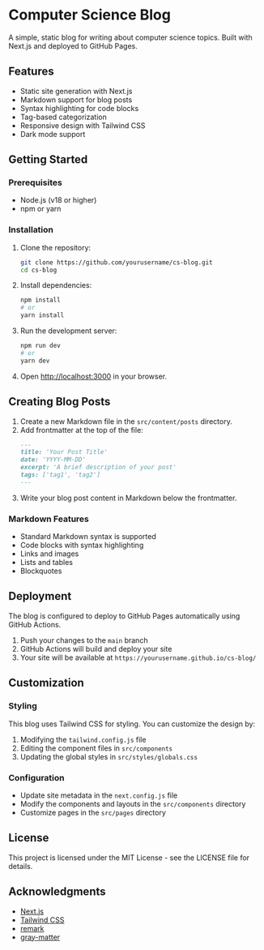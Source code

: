 # Computer Science Blog

A simple, static blog for writing about computer science topics. Built with Next.js and deployed to GitHub Pages.

## Features

- Static site generation with Next.js
- Markdown support for blog posts
- Syntax highlighting for code blocks
- Tag-based categorization
- Responsive design with Tailwind CSS
- Dark mode support

## Getting Started

### Prerequisites

- Node.js (v18 or higher)
- npm or yarn

### Installation

1. Clone the repository:
   ```bash
   git clone https://github.com/yourusername/cs-blog.git
   cd cs-blog
   ```

2. Install dependencies:
   ```bash
   npm install
   # or
   yarn install
   ```

3. Run the development server:
   ```bash
   npm run dev
   # or
   yarn dev
   ```

4. Open [http://localhost:3000](http://localhost:3000) in your browser.

## Creating Blog Posts

1. Create a new Markdown file in the `src/content/posts` directory.
2. Add frontmatter at the top of the file:
   ```md
   ---
   title: 'Your Post Title'
   date: 'YYYY-MM-DD'
   excerpt: 'A brief description of your post'
   tags: ['tag1', 'tag2']
   ---
   ```
3. Write your blog post content in Markdown below the frontmatter.

### Markdown Features

- Standard Markdown syntax is supported
- Code blocks with syntax highlighting
- Links and images
- Lists and tables
- Blockquotes

## Deployment

The blog is configured to deploy to GitHub Pages automatically using GitHub Actions.

1. Push your changes to the `main` branch
2. GitHub Actions will build and deploy your site
3. Your site will be available at `https://yourusername.github.io/cs-blog/`

## Customization

### Styling

This blog uses Tailwind CSS for styling. You can customize the design by:

1. Modifying the `tailwind.config.js` file
2. Editing the component files in `src/components`
3. Updating the global styles in `src/styles/globals.css`

### Configuration

- Update site metadata in the `next.config.js` file
- Modify the components and layouts in the `src/components` directory
- Customize pages in the `src/pages` directory

## License

This project is licensed under the MIT License - see the LICENSE file for details.

## Acknowledgments

- [Next.js](https://nextjs.org/)
- [Tailwind CSS](https://tailwindcss.com/)
- [remark](https://github.com/remarkjs/remark)
- [gray-matter](https://github.com/jonschlinkert/gray-matter)